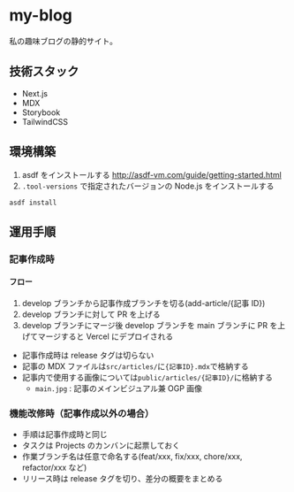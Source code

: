 # my-blog

私の趣味ブログの静的サイト。

## 技術スタック

- Next.js
- MDX
- Storybook
- TailwindCSS

## 環境構築

1. asdf をインストールする http://asdf-vm.com/guide/getting-started.html
2. `.tool-versions` で指定されたバージョンの Node.js をインストールする

```
asdf install
```

## 運用手順

### 記事作成時

#### フロー

1. develop ブランチから記事作成ブランチを切る(add-article/{記事 ID})
2. develop ブランチに対して PR を上げる
3. develop ブランチにマージ後 develop ブランチを main ブランチに PR を上げてマージすると Vercel にデプロイされる

- 記事作成時は release タグは切らない
- 記事の MDX ファイルは`src/articles/`に`{記事ID}.mdx`で格納する
- 記事内で使用する画像については`public/articles/{記事ID}/`に格納する
  - `main.jpg` : 記事のメインビジュアル兼 OGP 画像

### 機能改修時（記事作成以外の場合）

- 手順は記事作成時と同じ
- タスクは Projects のカンバンに起票しておく
- 作業ブランチ名は任意で命名する(feat/xxx, fix/xxx, chore/xxx, refactor/xxx など)
- リリース時は release タグを切り、差分の概要をまとめる
